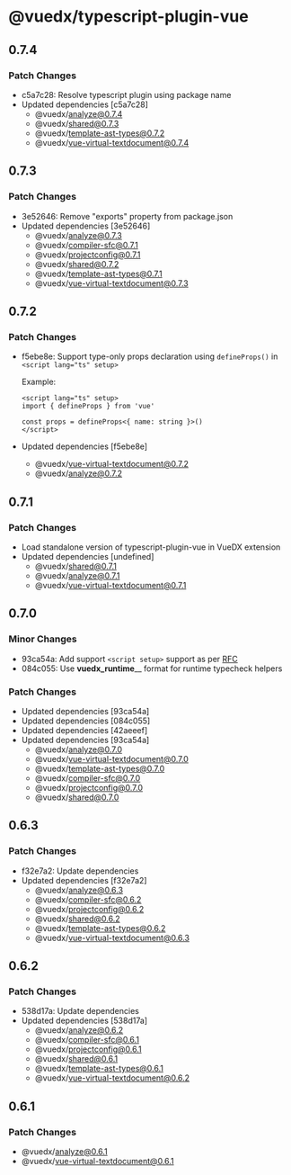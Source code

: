 # @vuedx/typescript-plugin-vue

## 0.7.4

### Patch Changes

- c5a7c28: Resolve typescript plugin using package name
- Updated dependencies [c5a7c28]
  - @vuedx/analyze@0.7.4
  - @vuedx/shared@0.7.3
  - @vuedx/template-ast-types@0.7.2
  - @vuedx/vue-virtual-textdocument@0.7.4

## 0.7.3

### Patch Changes

- 3e52646: Remove "exports" property from package.json
- Updated dependencies [3e52646]
  - @vuedx/analyze@0.7.3
  - @vuedx/compiler-sfc@0.7.1
  - @vuedx/projectconfig@0.7.1
  - @vuedx/shared@0.7.2
  - @vuedx/template-ast-types@0.7.1
  - @vuedx/vue-virtual-textdocument@0.7.3

## 0.7.2

### Patch Changes

- f5ebe8e: Support type-only props declaration using `defineProps()` in `<script lang="ts" setup>`

  Example:

  ```vue
  <script lang="ts" setup>
  import { defineProps } from 'vue'

  const props = defineProps<{ name: string }>()
  </script>
  ```

- Updated dependencies [f5ebe8e]
  - @vuedx/vue-virtual-textdocument@0.7.2
  - @vuedx/analyze@0.7.2

## 0.7.1

### Patch Changes

- Load standalone version of typescript-plugin-vue in VueDX extension
- Updated dependencies [undefined]
  - @vuedx/shared@0.7.1
  - @vuedx/analyze@0.7.1
  - @vuedx/vue-virtual-textdocument@0.7.1

## 0.7.0

### Minor Changes

- 93ca54a: Add support `<script setup>` support as per [RFC](https://github.com/vuejs/rfcs/pull/227)
- 084c055: Use **vuedx_runtime**<name>\_\_ format for runtime typecheck helpers

### Patch Changes

- Updated dependencies [93ca54a]
- Updated dependencies [084c055]
- Updated dependencies [42aeeef]
- Updated dependencies [93ca54a]
  - @vuedx/analyze@0.7.0
  - @vuedx/vue-virtual-textdocument@0.7.0
  - @vuedx/template-ast-types@0.7.0
  - @vuedx/compiler-sfc@0.7.0
  - @vuedx/projectconfig@0.7.0
  - @vuedx/shared@0.7.0

## 0.6.3

### Patch Changes

- f32e7a2: Update dependencies
- Updated dependencies [f32e7a2]
  - @vuedx/analyze@0.6.3
  - @vuedx/compiler-sfc@0.6.2
  - @vuedx/projectconfig@0.6.2
  - @vuedx/shared@0.6.2
  - @vuedx/template-ast-types@0.6.2
  - @vuedx/vue-virtual-textdocument@0.6.3

## 0.6.2

### Patch Changes

- 538d17a: Update dependencies
- Updated dependencies [538d17a]
  - @vuedx/analyze@0.6.2
  - @vuedx/compiler-sfc@0.6.1
  - @vuedx/projectconfig@0.6.1
  - @vuedx/shared@0.6.1
  - @vuedx/template-ast-types@0.6.1
  - @vuedx/vue-virtual-textdocument@0.6.2

## 0.6.1

### Patch Changes

- @vuedx/analyze@0.6.1
- @vuedx/vue-virtual-textdocument@0.6.1
